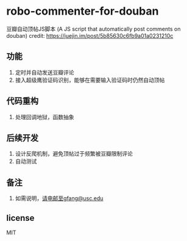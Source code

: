 # robo-commenter-for-douban
豆瓣自动顶帖JS脚本 (A JS script that automatically post comments on douban)
credit: https://juejin.im/post/5b85630c6fb9a01a0231210c

## 功能
1. 定时并自动发送豆瓣评论
2. 接入超级鹰验证码识别，能够在需要输入验证码时仍然自动顶帖

## 代码重构
1. 处理回调地狱，函数抽象

## 后续开发
1. 设计反爬机制，避免顶帖过于频繁被豆瓣限制评论
2. 自动测试

## 备注
1. 如需说明，请电邮至gfang@usc.edu

## license
MIT
